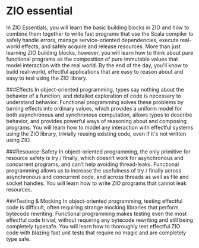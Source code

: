 # ZIO essential

In ZIO Essentials, you will learn the basic building blocks in ZIO and how to combine them together to write fast programs 
that use the Scala compiler to safely handle errors, manage service-oriented dependencies, execute real-world effects, 
and safely acquire and release resources. More than just learning ZIO building blocks, however, 
you will learn how to think about pure functional programs as the composition of pure immutable values that model 
interaction with the real world. By the end of the day, you'll know to build real-world, effectful applications 
that are easy to reason about and easy to test using the ZIO library.

###Effects
 In object-oriented programming, types say nothing about the behavior of a function, and detailed exploration of code 
 is necessary to understand behavior. Functional programming solves these problems by turning effects into ordinary values, 
 which provides a uniform model for both asynchronous and synchronous computation, allows types to describe behavior, 
 and provides powerful ways of reasoning about and composing programs. You will learn how to model any interaction 
 with effectful systems using the ZIO library, trivially reusing existing code, even if it's not written using ZIO.

###Resource-Safety
 In object-oriented programming, the only primitive for resource safety is try / finally, which doesn’t work for asynchronous and concurrent programs, 
 and can’t help avoiding thread-leaks. Functional programming allows us to increase the usefulness of try / finally across asynchronous and concurrent code, and across threads as well as file and socket handles. 
 You will learn how to write ZIO programs that cannot leak resources.

###Testing & Mocking
 In object-oriented programming, testing effectful code is difficult, often requiring strange mocking libraries that 
 perform bytecode rewriting. Functional programming makes testing even the most effectful code trivial, without requiring 
 any bytecode rewriting and still being completely typesafe. You will learn how to thoroughly test effectful ZIO code 
 with blazing fast unit tests that require no magic and are completely type safe.
 